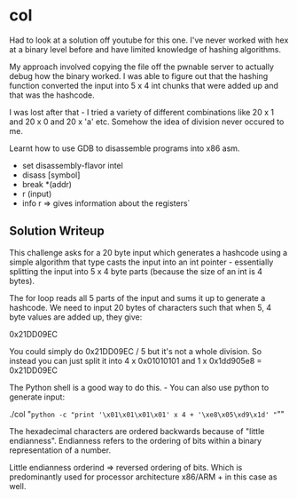 # col

Had to look at a solution off youtube for this one. I've never worked with hex at a binary level
before and have limited knowledge of hashing algorithms. 

My approach involved copying the file off the pwnable server to actually debug how the binary 
worked. I was able to figure out that the hashing function converted the input into 5 x 4 int
chunks that were added up and that was the hashcode.

I was lost after that - I tried a variety of different combinations like 20 x 1 and 20 x 0 and
20 x 'a' etc. Somehow the idea of division never occured to me.

Learnt how to use GDB to disassemble programs into x86 asm.
* set disassembly-flavor intel
* disass [symbol]
* break *(addr)
* r (input)
* info r => gives information about the registers`

## Solution Writeup

This challenge asks for a 20 byte input which generates a hashcode using a simple algorithm that
type casts the input into an int pointer - essentially splitting the input into 5 x 4 byte parts
(because the size of an int is 4 bytes).

The for loop reads all 5 parts of the input and sums it up to generate a hashcode. We need to 
input 20 bytes of characters such that when 5, 4 byte values are added up, they give:

0x21DD09EC

You could simply do 0x21DD09EC / 5 but it's not a whole division. So instead you can just split 
it into 4 x 0x01010101 and 1 x 0x1dd905e8 = 0x21DD09EC

The Python shell is a good way to do this. - You can also use python to generate input:

./col "`python -c "print '\x01\x01\x01\x01' x 4 + '\xe8\x05\xd9\x1d' "`""

The hexadecimal characters are ordered backwards because of "little endianness".
Endianness refers to the ordering of bits within a binary representation of a number.

Little endianness orderind => reversed ordering of bits. Which is predominantly used for 
processor architecture x86/ARM + in this case as well.

